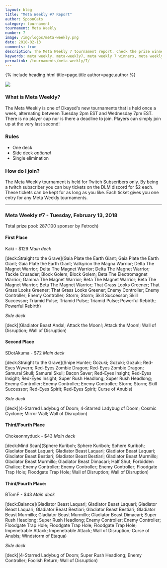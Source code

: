 ```yaml
---
layout: blog
title: "Meta Weekly #7 Report"
author: SpoonCats
category: tournament
tournament: Meta Weekly
number: 7
image: /img/logos/meta-weekly.png
date: 2018-02-13
comments: true
description: The Meta Weekly 7 tournament report. Check the prize winners and their decks here.
keywords: meta weekly, meta-weekly7, meta weekly 7 winners, meta weekly 7 decks, tournament
permalink: /tournaments/meta-weekly/7/
---
```


{% include heading.html title=page.title author=page.author %}

![](https://media.discordapp.net/attachments/394309875280248832/400541595675394050/meta-weekly.png)

### What is Meta Weekly?
The Meta Weekly is one of Dkayed's new tournaments that is held once a week, alternating between Tuesday 2pm EST and Wednesday 7pm EST. There is no player cap nor is there a deadline to join. Players can simply join up at the very last second!

### Rules
* One deck
* Side deck *optional*
* Single elimination

### How do I join?
The Meta Weekly tournament is held for Twitch Subscribers only. By being a twitch subscriber you can buy tickets on the DLM discord for $2 each. These tickets can be kept for as long as you like. Each ticket gives you one entry for any Meta Weekly tournaments.

----------

### Meta Weekly #7 - Tuesday, February 13, 2018
Total prize pool: $287 ($100 sponsor by Fetroch)

#### First Place
Kaki - $129
*Main deck*

[deck:Straight to the Grave](Gaia Plate the Earth Giant; Gaia Plate the Earth Giant; Gaia Plate the Earth Giant; Valkyrion the Magna Warrior; Delta The Magnet Warrior; Delta The Magnet Warrior; Delta The Magnet Warrior; Tackle Crusader; Block Golem; Block Golem; Beta The Electromagnet Warrior; Gamma The Magnet Warrior; Beta The Magnet Warrior; Beta The Magnet Warrior; Beta The Magnet Warrior; That Grass Looks Greener; That Grass Looks Greener; That Grass Looks Greener; Enemy Controller; Enemy Controller; Enemy Controller; Storm; Storm; Skill Successor; Skill Successor; Triamid Pulse; Triamid Pulse; Triamid Pulse; Powerful Rebirth; Powerful Rebirth)

*Side deck*

[deck](Gladiator Beast Andal; Attack the Moon!; Attack the Moon!; Wall of Disruption; Wall of Disruption)

#### Second Place
SDotAkuma - $72
*Main deck*

[deck:Straight to the Grave](Snipe Hunter; Gozuki; Gozuki; Gozuki; Red-Eyes Wyvern; Red-Eyes Zombie Dragon; Red-Eyes Zombie Dragon; Samurai Skull; Samurai Skull; Bacon Saver; Red-Eyes Insight; Red-Eyes Insight; Red-Eyes Insight; Super Rush Headlong; Super Rush Headlong; Enemy Controller; Enemy Controller; Enemy Controller; Storm; Storm; Skill Successor; Red-Eyes Spirit; Red-Eyes Spirit; Curse of Anubis)

*Side deck*

[deck](4-Starred Ladybug of Doom; 4-Starred Ladybug of Doom; Cosmic Cyclone; Mirror Wall; Wall of Disruption)

#### Third/Fourth Place
Chokeonmyduck - $43
*Main deck*

[deck:Mind Scan](Sphere Kuriboh; Sphere Kuriboh; Sphere Kuriboh; Gladiator Beast Laquari; Gladiator Beast Laquari; Gladiator Beast Laquari; Gladiator Beast Bestiari; Gladiator Beast Bestiari; Gladiator Beast Murmillo; Gladiator Beast Murmillo; Gladiator Beast Dimacari; Half Shut; Forbidden Chalice; Enemy Controller; Enemy Controller; Enemy Controller; Floodgate Trap Hole; Floodgate Trap Hole; Wall of Disruption; Wall of Disruption)

#### Third/Fourth Place:
BTomF - $43
*Main deck*

[deck:Balance](Gladiator Beast Laquari; Gladiator Beast Laquari; Gladiator Beast Laquari; Gladiator Beast Bestiari; Gladiator Beast Bestiari; Gladiator Beast Murmillo; Gladiator Beast Murmillo; Gladiator Beast Dimacari; Super Rush Headlong; Super Rush Headlong; Enemy Controller; Enemy Controller; Floodgate Trap Hole; Floodgate Trap Hole; Floodgate Trap Hole; Impenetrable Attack; Impenetrable Attack; Wall of Disruption; Curse of Anubis; Windstorm of Etaqua)

*Side deck*

[deck](4-Starred Ladybug of Doom; Super Rush Headlong; Enemy Controller; Foolish Return; Wall of Disruption)
<!--stackedit_data:
eyJoaXN0b3J5IjpbMTYzNjMxNDQwMV19
-->